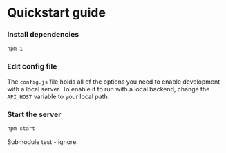 # Quickstart guide
### Install dependencies
```bash
npm i
```
### Edit config file
The `config.js` file holds all of the options you need to enable development with a local server. To enable it to run with a local backend, change the `API_HOST` variable to your local path.

### Start the server
```bash
npm start
```

Submodule test - ignore.